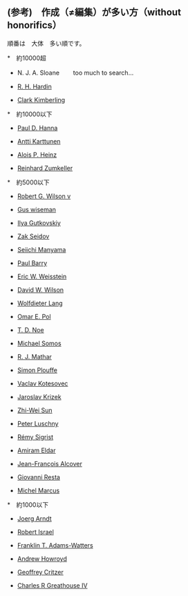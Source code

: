 ## (参考)　作成（≠編集）が多い方（without honorifics）

順番は　大体　多い順です。

*　約10000超

   - N. J. A. Sloane 　　too much to search...
   
   - [R. H. Hardin](https://oeis.org/search?q=author%3AR.+H.+Hardin)
   
   - [Clark Kimberling](https://oeis.org/search?q=author%3AClark+Kimberling)

*　約10000以下

   - [Paul D. Hanna](https://oeis.org/search?q=author%3APaul+D.+Hanna)
   
   - [Antti Karttunen](https://oeis.org/search?q=author%3AAntti+Karttunen)

   - [Alois P. Heinz](https://oeis.org/search?q=author%3AAlois+P.+Heinz)
   
   - [Reinhard Zumkeller](https://oeis.org/search?q=author%3AReinhard+Zumkeller)

*　約5000以下

   - [Robert G. Wilson v](https://oeis.org/search?q=author%3ARobert+G.+Wilson+v)

   - [Gus wiseman](https://oeis.org/search?q=author%3AGus+wiseman)

   - [Ilya Gutkovskiy](https://oeis.org/search?q=author%3AIlya+Gutkovskiy)
     
   - [Zak Seidov](https://oeis.org/search?q=author%3AZak+Seidov)

   - [Seiichi Manyama](https://oeis.org/search?q=author%3ASeiichi+Manyama)
   
   - [Paul Barry](https://oeis.org/search?q=author%3APaul+Barry)
   
   - [Eric W. Weisstein](https://oeis.org/search?q=author%3AEric+W.+Weisstein)
   
   - [David W. Wilson](https://oeis.org/search?q=author%3ADavid+W.+Wilson)
   
   - [Wolfdieter Lang](https://oeis.org/search?q=author%3AWolfdieter+Lang)
   
   - [Omar E. Pol](https://oeis.org/search?q=author%3AOmar+E.+Pol)
   
   - [T. D. Noe](https://oeis.org/search?q=author%3AT.+D.+Noe)
   
   - [Michael Somos](https://oeis.org/search?q=author%3AMichael+Somos)
   
   - [R. J. Mathar](https://oeis.org/search?q=author%3AR.+J.+Mathar)
   
   - [Simon Plouffe](https://oeis.org/search?q=author%3ASimon+Plouffe)

   - [Vaclav Kotesovec](https://oeis.org/search?q=author%3AVaclav+Kotesovec)
   
   - [Jaroslav Krizek](https://oeis.org/search?q=author%3aJaroslav%20Krizek)
     
   - [Zhi-Wei Sun](https://oeis.org/search?q=author%3AZhi-Wei+Sun)
   
   - [Peter Luschny](https://oeis.org/search?q=author%3APeter+Luschny)
   
   - [Rémy Sigrist](https://oeis.org/search?q=author%3ARémy+Sigrist)
   
   - [Amiram Eldar](https://oeis.org/search?q=author%3AAmiram+Eldar)
   
   - [Jean-François Alcover](https://oeis.org/search?q=author%3AJean-François+Alcover)
   
   - [Giovanni Resta](https://oeis.org/search?q=author%3AGiovanni+Resta)
   
   - [Michel Marcus](https://oeis.org/search?q=author%3AMichel+Marcus)

*　約1000以下

   - [Joerg Arndt](https://oeis.org/search?q=author%3AJoerg+Arndt)

   - [Robert Israel](https://oeis.org/search?q=author%3ARobert+Israel)
   
   - [Franklin T. Adams-Watters](https://oeis.org/search?q=author%3AFranklin+T.+Adams-Watters)

   - [Andrew Howroyd](https://oeis.org/search?q=author%3AAndrew+Howroyd)
   
   - [Geoffrey Critzer](https://oeis.org/search?q=author%3AGeoffrey+Critzer)
   
   - [Charles R Greathouse IV](https://oeis.org/search?q=author%3ACharles+R+Greathouse+IV)
